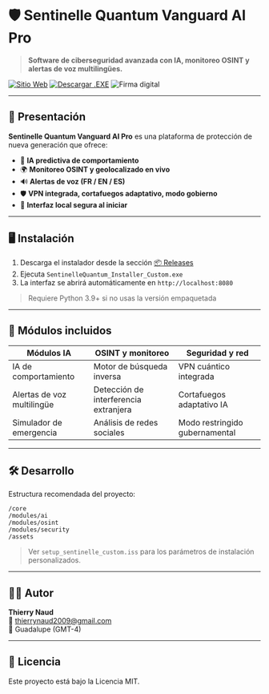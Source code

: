 
# 🛡️ Sentinelle Quantum Vanguard AI Pro

> **Software de ciberseguridad avanzada con IA, monitoreo OSINT y alertas de voz multilingües.**

[![Sitio Web](https://img.shields.io/badge/Sitio%20Web-SentinelleQuantum-blue?style=for-the-badge&logo=githubpages)](https://teetee971.github.io/SentinelleQuantum/es.html)
[![Descargar .EXE](https://img.shields.io/badge/Descargar-Instalador%20Windows-blue?style=for-the-badge&logo=windows)](https://github.com/teetee971/SentinelleQuantum/releases/latest)
![Firma digital](https://img.shields.io/badge/Firma%20digital-Verificada%20(Demo)-green?style=for-the-badge&logo=trustpilot)

---

## 🚀 Presentación

**Sentinelle Quantum Vanguard AI Pro** es una plataforma de protección de nueva generación que ofrece:

- 🧠 **IA predictiva de comportamiento**
- 🌍 **Monitoreo OSINT y geolocalizado en vivo**
- 🔊 **Alertas de voz (FR / EN / ES)**
- 🛡️ **VPN integrada, cortafuegos adaptativo, modo gobierno**
- 📡 **Interfaz local segura al iniciar**

---

## 🖥️ Instalación

1. Descarga el instalador desde la sección [📦 Releases](https://github.com/teetee971/SentinelleQuantum/releases/latest)
2. Ejecuta `SentinelleQuantum_Installer_Custom.exe`
3. La interfaz se abrirá automáticamente en `http://localhost:8080`

> Requiere Python 3.9+ si no usas la versión empaquetada

---

## 🧩 Módulos incluidos

| Módulos IA                 | OSINT y monitoreo              | Seguridad y red                  |
|---------------------------|--------------------------------|----------------------------------|
| IA de comportamiento      | Motor de búsqueda inversa      | VPN cuántico integrada           |
| Alertas de voz multilingüe| Detección de interferencia extranjera | Cortafuegos adaptativo IA |
| Simulador de emergencia   | Análisis de redes sociales     | Modo restringido gubernamental   |

---

## 🛠️ Desarrollo

Estructura recomendada del proyecto:

```
/core
/modules/ai
/modules/osint
/modules/security
/assets
```

> Ver `setup_sentinelle_custom.iss` para los parámetros de instalación personalizados.

---

## 🧑‍💻 Autor

**Thierry Naud**  
📧 [thierrynaud2009@gmail.com](mailto:thierrynaud2009@gmail.com)  
📍 Guadalupe (GMT-4)

---

## 📄 Licencia

Este proyecto está bajo la Licencia MIT.
